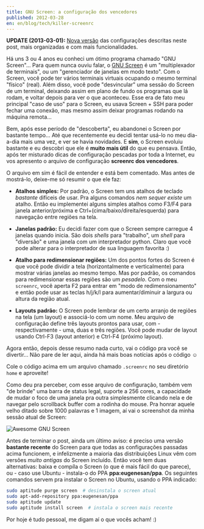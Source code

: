 ```yaml
---
title: GNU Screen: a configuração dos vencedores
published: 2012-03-28
en: en/blog/tech/killer-screenrc
---
```


**UPDATE (2013-03-01):** [Nova versão][1] das configurações descritas neste post, mais organizadas e com mais funcionalidades.

Há uns 3 ou 4 anos eu conheci um ótimo programa chamado "GNU Screen"...
Para quem nunca ouviu falar, o [GNU Screen][2] é um "multiplexador de terminais", ou um "gerenciador de janelas em modo texto".
Com o Screen, você pode ter vários terminais virtuais ocupando o mesmo terminal "físico" (real).
Além disso, você pode "desvincular" uma sessão do Screen de um terminal, deixando assim em plano de fundo os programas que lá rodam,
e voltar depois para ver o que aconteceu.
Esse era de fato meu principal "caso de uso" para o Screen,
eu usava Screen + SSH para poder fechar uma conexão, mas mesmo assim deixar programas rodando na máquina remota...

Bem, após esse período de "descoberta", eu abandonei o Screen por bastante tempo...
Até que recentemente eu decidi tentar usá-lo no meu dia-a-dia mais uma vez, e ver se havia novidades.
E **sim**, o Screen evoluiu bastante e eu descobri que ele é **muito mais útil** do que eu pensava.
Então, após ter misturado dicas de configuração pescadas por toda a Internet,
eu vos apresento o arquivo de configuração **screenrc dos vencedores**.

<!--more-->

O arquivo em sim é fácil de entender e está bem comentado.
Mas antes de mostrá-lo, deixe-me só resumir o que ele faz:

 * **Atalhos simples:** Por padrão, o Screen tem uns atalhos de teclado _bastante_ difíceis de usar.
   Pra alguns comandos _nem sequer existe_ um atalho.
   Então eu implementei alguns simples atalhos como F3/F4 para janela anterior/próxima e
   Ctrl+(cima/baixo/direita/esquerda) para navegação entre regiões na tela.

 * **Janelas padrão:** Eu decidi fazer com que o Screen sempre carregue 4 janelas quando inicia.
   São dois _shells_ para "trabalho", um _shell_ para "diversão" e uma janela com um interpretador python.
   Claro que você pode alterar para o interpretador de sua linguagem favorita :)

 * **Atalho para redimensionar regiões:** Um dos pontos fortes do Screen é que você pode dividir a tela
   (horizontalmente e verticalmente) para mostrar várias janelas ao mesmo tempo.
   Mas por padrão, os comandos para redimensionar essas regiões são um _pesadelo_.
   Com o meu `screenrc`, você aperta F2 para entrar em "modo de redimensionamento"
   e então pode usar as teclas h/j/k/l para aumentar/diminuir a largura ou altura da região atual.

 * **Layouts padrão:** O Screen pode lembrar de um certo arranjo de regiões na tela (um layout) e associá-lo com um nome.
   Meu arquivo de configuração define três layouts prontos para usar, com - respectivamente - uma, duas e três regiões.
   Você pode mudar de layout usando Ctrl-F3 (layout anterior) e Ctrl-F4 (próximo layout).

Agora então, depois desse resumo nada curto, vai o código pra você se divertir...
Não pare de ler aqui, ainda há mais boas notícias após o código ☺

<script type="text/javascript" src="https://gist.github.com/2718397.js?file=.screenrc"></script>

Cole o código acima em um arquivo chamado `.screenrc` no seu diretório `home` e aproveite!

Como deu pra perceber, com esse arquivo de configuração, também vem "de brinde" uma barra de status legal, suporte a 256 cores,
a capacidade de mudar o foco de uma janela pra outra simplesmente clicando nela e de navegar pelo scrollback buffer com a rodinha do mouse.
Pra honrar aquele velho ditado sobre 1000 palavras e 1 imagem, aí vai o screenshot da minha sessão atual de Screen:

![Awesome GNU Screen](/files/imgs/2012-03_gnu_screen_ss.png)

Antes de terminar o post, ainda um último aviso:
é preciso uma versão **bastante recente** do Screen para que todas as configurações passadas acima funcionem,
e infelizmente a maioria das distribuições Linux vêm com versões _muito antigas_ do Screen incluído.
Então você tem duas alternativas:
baixa e compíla o Screen (o que é mais fácil do que parece), ou - caso use Ubuntu - instala-o do PPA **ppa:eugenesan/ppa**.
Os seguintes comandos servem pra instalar o Screen no Ubuntu, usando o PPA indicado:

```bash
sudo aptitude purge screen  # desinstala o screen atual
sudo apt-add-repository ppa:eugenesan/ppa
sudo aptitude update
sudo aptitude install screen  # instala o screen mais recente
```

Por hoje é tudo pessoal, me digam aí o que vocês acham! :)

[1]: </pt/blog/tech/screenrc-ftw>
[2]: <http://www.gnu.org/software/screen/>
